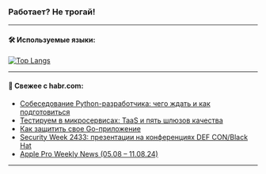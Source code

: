 ### Работает? Не трогай!

---
<!--
#### 🛠️ Technical stack:

![Java](https://img.shields.io/badge/Java-informational?logo=Oracle&style=flat&logoColor=white&color=FF4500)
![Kotlin](https://img.shields.io/badge/Kotlin-informational?logo=Kotlin&style=flat&logoColor=white&color=774D97)
![TS](https://img.shields.io/badge/TypeScript-informational?logo=typeScript&style=flat&logoColor=black&color=017acc)
![Python](https://img.shields.io/badge/Python-informational?logo=Python&style=flat&logoColor=black&color=ffdd54) <br>
![Spring](https://img.shields.io/badge/Spring-informational?logo=Spring&style=flat&logoColor=white&color=6DB33F) 
![SpringBoot](https://img.shields.io/badge/SpringBoot-informational?logo=SpringBoot&style=flat&logoColor=white&color=6DB33F)
![Nest](https://img.shields.io/badge/NestJS-informational?logo=NestJS&style=flat&logoColor=white&color=E0234E) 
![NodeJS](https://img.shields.io/badge/NodeJS-informational?logo=node.js&style=flat&logoColor=white&color=70A760)<br>
![PostgreSQL](https://img.shields.io/badge/PostgreSQL-informational?logo=PostgreSQL&style=flat&logoColor=white&color=DAA520)
![MongoDB](https://img.shields.io/badge/MongoDB-informational?logo=MongoDB&style=flat&logoColor=white&color=870000)
![Apache](https://img.shields.io/badge/Apache-informational?logo=apache&style=flat&logoColor=white&color=f74e28)

___ 
-->

#### 🛠️ Используемые языки:

[![Top Langs](https://github-readme-stats-u2qms2cxw-advtsettinggmailcoms-projects.vercel.app/api/top-langs/?username=zloylis&langs_count=10&hide_title=true&title_color=e6edf3&size_weight=0.5&count_weight=0.5&layout=compact&hide_progress=true&hide_border=true&theme=dracula)](https://github.com/zloylis)

<!---


####  :octocat:&nbsp;&nbsp; Статистика:

![GitHub stats](https://github-readme-stats-u2qms2cxw-advtsettinggmailcoms-projects.vercel.app/api?username=zloylis&show_icons=true&hide_border=true&theme=dracula&title_color=e6edf3&include_all_commits=true&count_private=true&hide_rank=false&hide_title=true&rank_icon=github)
-->
---

#### 💬 Свежее с habr.com:

<!-- BLOG-POST-LIST:START -->
- [Собеседование Python-разработчика: чего ждать и как подготовиться](https://habr.com/ru/companies/yandex_praktikum/articles/828928/?utm_source=habrahabr&utm_medium=rss&utm_campaign=828928)
- [Тестируем в микросервисах: TaaS и пять шлюзов качества](https://habr.com/ru/companies/avito/articles/835060/?utm_source=habrahabr&utm_medium=rss&utm_campaign=835060)
- [Как защитить свое Go-приложение](https://habr.com/ru/companies/otus/articles/834336/?utm_source=habrahabr&utm_medium=rss&utm_campaign=834336)
- [Security Week 2433: презентации на конференциях DEF CON/Black Hat](https://habr.com/ru/companies/kaspersky/articles/835504/?utm_source=habrahabr&utm_medium=rss&utm_campaign=835504)
- [Apple Pro Weekly News &lpar;05.08 – 11.08.24&rpar;](https://habr.com/ru/articles/835564/?utm_source=habrahabr&utm_medium=rss&utm_campaign=835564)
<!-- BLOG-POST-LIST:END -->

---

